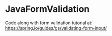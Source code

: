 # JavaFormValidation
Code along with form validation tutorial at: https://spring.io/guides/gs/validating-form-input/
